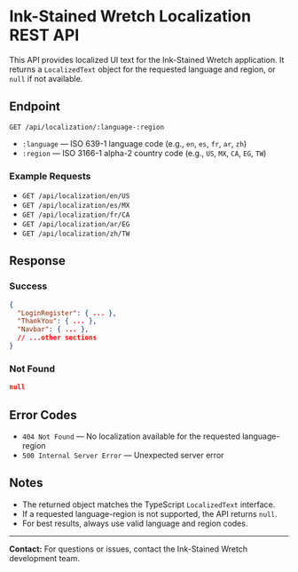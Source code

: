 # Ink-Stained Wretch Localization REST API

This API provides localized UI text for the Ink-Stained Wretch application. It returns a `LocalizedText` object for the requested language and region, or `null` if not available.

## Endpoint

```
GET /api/localization/:language-:region
```

- `:language` — ISO 639-1 language code (e.g., `en`, `es`, `fr`, `ar`, `zh`)
- `:region` — ISO 3166-1 alpha-2 country code (e.g., `US`, `MX`, `CA`, `EG`, `TW`)

### Example Requests

- `GET /api/localization/en/US`
- `GET /api/localization/es/MX`
- `GET /api/localization/fr/CA`
- `GET /api/localization/ar/EG`
- `GET /api/localization/zh/TW`

## Response

### Success
```json
{
  "LoginRegister": { ... },
  "ThankYou": { ... },
  "Navbar": { ... },
  // ...other sections
}
```

### Not Found
```json
null
```

## Error Codes
- `404 Not Found` — No localization available for the requested language-region
- `500 Internal Server Error` — Unexpected server error

## Notes
- The returned object matches the TypeScript `LocalizedText` interface.
- If a requested language-region is not supported, the API returns `null`.
- For best results, always use valid language and region codes.

---

**Contact:** For questions or issues, contact the Ink-Stained Wretch development team.

